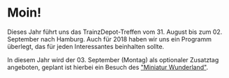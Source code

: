 <h1 class="headline">Moin!</h1>
<p class="first-letter-highlight">Dieses Jahr f&uuml;hrt uns das TrainzDepot-Treffen vom 31. August bis zum 02. September nach Hamburg. Auch f&uuml;r 2018 haben wir uns ein Programm &uuml;berlegt, das f&uuml;r jeden Interessantes beinhalten sollte.</p>

<p>In diesem Jahr wird der 03. September (Montag) als optionaler Zusatztag angeboten, geplant ist hierbei ein Besuch des <a href="https://www.miniatur-wunderland.de/" title="Miniatur Wunderland" target="_blank">"Miniatur Wunderland"</a>.</p>
